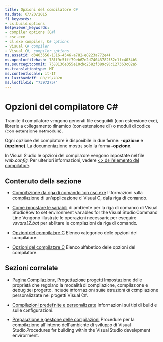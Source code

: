 ```yaml
---
title: Opzioni del compilatore C#
ms.date: 07/20/2015
f1_keywords:
- cs.build.options
helpviewer_keywords:
- compiler options [C#]
- csc.exe
- cl.exe compiler, C# options
- Visual C# compiler
- Visual C#, compiler options
ms.assetid: d3403556-1816-4546-a782-e8223a772e44
ms.openlocfilehash: 787f9c5fff79eb67e2d74043782532c1fc4034b5
ms.sourcegitcommit: 7588136e355e10cbc2582f389c90c127363c02a5
ms.translationtype: MT
ms.contentlocale: it-IT
ms.lasthandoff: 03/15/2020
ms.locfileid: "73972757"
---
```

# <a name="c-compiler-options"></a>Opzioni del compilatore C#

Tramite il compilatore vengono generati file eseguibili (con estensione exe), librerie a collegamento dinamico (con estensione dll) o moduli di codice (con estensione netmodule).

Ogni opzione del compilatore è disponibile in due forme: **-opzione** e **(opzione)**. La documentazione mostra solo la forma **-opzione**.

In Visual Studio le opzioni del compilatore vengono impostate nel file *web.config.* Per ulteriori informazioni, vedere [ \<> dell'elemento del compilatore](../../../framework/configure-apps/file-schema/compiler/compiler-element.md).

## <a name="in-this-section"></a>Contenuto della sezione

- [Compilazione da riga di comando con csc.exe](command-line-building-with-csc-exe.md) Informazioni sulla compilazione di un'applicazione di Visual C, dalla riga di comando.

- [Come impostare le variabili](how-to-set-environment-variables-for-the-visual-studio-command-line.md) di ambiente per la riga di comando di Visual StudioHow to set environment variables for the Visual Studio Command Line Vengono illustrate le operazioni necessarie per eseguire *vsvars32.bat* per abilitare le compilazioni da riga di comando.

- [Opzioni del compilatore C](listed-by-category.md) Elenco categorico delle opzioni del compilatore.

- [Opzioni del compilatore C](listed-alphabetically.md) Elenco alfabetico delle opzioni del compilatore.

## <a name="related-sections"></a>Sezioni correlate

- [Pagina Compilazione, Progettazione progetti](/visualstudio/ide/reference/build-page-project-designer-csharp) Impostazione delle proprietà che regolano la modalità di compilazione, compilazione e debug del progetto. Include informazioni sulle istruzioni di compilazione personalizzate nei progetti Visual C#.

- [Compilazioni predefinite e personalizzate](/visualstudio/ide/compiling-and-building-in-visual-studio) Informazioni sui tipi di build e sulle configurazioni.

- [Preparazione e gestione delle compilazioni](/visualstudio/ide/building-and-cleaning-projects-and-solutions-in-visual-studio) Procedure per la compilazione all'interno dell'ambiente di sviluppo di Visual Studio.Procedures for building within the Visual Studio development environment.
